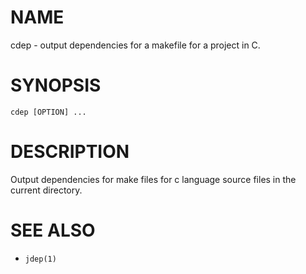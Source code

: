 # NAME
cdep - output dependencies for a makefile for a project in C.

# SYNOPSIS

    cdep [OPTION] ...

# DESCRIPTION
Output dependencies for make files for c language source files in the current directory.

# SEE ALSO
- `jdep(1)`
